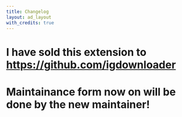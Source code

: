 ```yaml
---
title: Changelog 
layout: ad_layout 
with_credits: true
---
```


# I have sold this extension to https://github.com/igdownloader
# Maintainance form now on will be done by the new maintainer!

